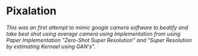 # Pixalation
*This was an first attempt to mimic google camera software to beatify and take best shot using average camera using Implementation from using Paper Implementation "Zero-Shot Super Resolution" and "Super Resolution by estimating Kernael using GAN's".*
